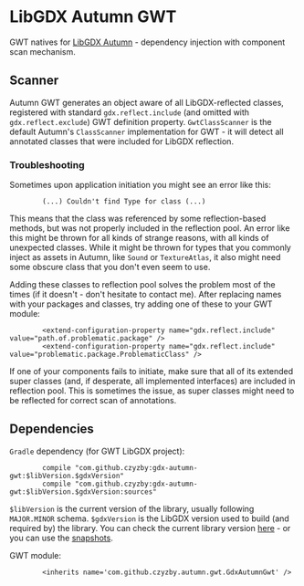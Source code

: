 # LibGDX Autumn GWT
GWT natives for [LibGDX Autumn](../..) - dependency injection with component scan mechanism.

## Scanner
Autumn GWT generates an object aware of all LibGDX-reflected classes, registered with standard `gdx.reflect.include` (and omitted with `gdx.reflect.exclude`) GWT definition property. `GwtClassScanner` is the default Autumn's `ClassScanner` implementation for GWT - it will detect all annotated classes that were included for LibGDX reflection.

### Troubleshooting
Sometimes upon application initiation you might see an error like this:

```
        (...) Couldn't find Type for class (...)
```

This means that the class was referenced by some reflection-based methods, but was not properly included in the reflection pool. An error like this might be thrown for all kinds of strange reasons, with all kinds of unexpected classes. While it might be thrown for types that you commonly inject as assets in Autumn, like `Sound` or `TextureAtlas`, it also might need some obscure class that you don't even seem to use.

Adding these classes to reflection pool solves the problem most of the times (if it doesn't - don't hesitate to contact me). After replacing names with your packages and classes, try adding one of these to your GWT module:

```
        <extend-configuration-property name="gdx.reflect.include" value="path.of.problematic.package" />
        <extend-configuration-property name="gdx.reflect.include" value="problematic.package.ProblematicClass" />
```

If one of your components fails to initiate, make sure that all of its extended super classes (and, if desperate, all implemented interfaces) are included in reflection pool. This is sometimes the issue, as super classes might need to be reflected for correct scan of annotations.

## Dependencies
`Gradle` dependency (for GWT LibGDX project):
```
        compile "com.github.czyzby:gdx-autumn-gwt:$libVersion.$gdxVersion"
        compile "com.github.czyzby:gdx-autumn-gwt:$libVersion.$gdxVersion:sources"
```
`$libVersion` is the current version of the library, usually following `MAJOR.MINOR` schema. `$gdxVersion` is the LibGDX version used to build (and required by) the library. You can check the current library version [here](http://search.maven.org/#search|ga|1|g%3A%22com.github.czyzby%22) - or you can use the [snapshots](https://oss.sonatype.org/content/repositories/snapshots/com/github/czyzby/).

GWT module:
```
        <inherits name='com.github.czyzby.autumn.gwt.GdxAutumnGwt' />
```
